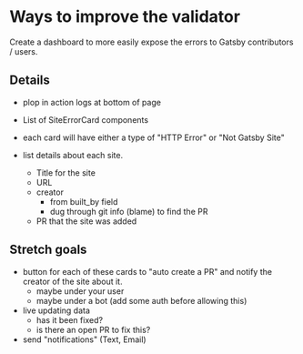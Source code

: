 # Ways to improve the validator

Create a dashboard to more easily expose the errors to Gatsby contributors / users.

## Details

- plop in action logs at bottom of page

- List of SiteErrorCard components
- each card will have either a type of "HTTP Error" or "Not Gatsby Site"
- list details about each site.
  - Title for the site
  - URL
  - creator
    - from built_by field
    - dug through git info (blame) to find the PR
  - PR that the site was added

## Stretch goals

- button for each of these cards to "auto create a PR" and notify the creator of the site about it.
  - maybe under your user
  - maybe under a bot (add some auth before allowing this)
- live updating data
  - has it been fixed?
  - is there an open PR to fix this?
- send "notifications" (Text, Email)
